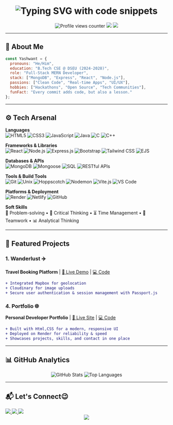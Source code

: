 
<h1 align="center">
  <img src="https://readme-typing-svg.demolab.com?font=Fira+Code&weight=700&size=32&duration=3000&pause=1000&color=00FFFF&center=true&vCenter=true&width=800&height=50&lines=console.log(%22Hello%2C+World!%22);System.out.println(%22I'm+Yashwant%22);cout+%3C%3C+%22MERN+Stack+Developer%22;print(%22Welcome+to+my+GitHub!%22);" alt="Typing SVG with code snippets" />
</h1>

<div align="center">
  <img src="https://komarev.com/ghpvc/?username=Yashwant439&label=PROFILE+VIEWS&color=00FFFF&style=flat-square" alt="Profile views counter" />
  <img src="https://img.shields.io/badge/COFFEE%20BREAKS-∞-00FFFF?style=flat-square&logo=coffeescript" />
  <img src="https://img.shields.io/badge/COMMITS-🚀-00FFFF?style=flat-square&logo=github" />
</div>

---

## 🚀 About Me

```javascript
const Yashwant = {
  pronouns: "He/Him",
  education: "B.Tech CSE @ DSEU (2024-2028)",
  role: "Full-Stack MERN Developer",
  stack: ["MongoDB", "Express", "React", "Node.js"],
  passions: ["Clean Code", "Real-time Apps", "UI/UX"],
  hobbies: ["Hackathons", "Open Source", "Tech Communities"],
  funFact: "Every commit adds code, but also a lesson."
};
```

---

## ⚙️ Tech Arsenal

**Languages**  
![HTML5](https://img.shields.io/badge/-HTML5-000?style=for-the-badge&logo=html5&logoColor=E34F26)
![CSS3](https://img.shields.io/badge/-CSS3-000?style=for-the-badge&logo=css3&logoColor=1572B6)
![JavaScript](https://img.shields.io/badge/-JavaScript-000?style=for-the-badge&logo=javascript&logoColor=F7DF1E)
![Java](https://img.shields.io/badge/-Java-000?style=for-the-badge&logo=java&logoColor=007396)
![C](https://img.shields.io/badge/-C-000?style=for-the-badge&logo=c&logoColor=A8B9CC)
![C++](https://img.shields.io/badge/-C++-000?style=for-the-badge&logo=c%2B%2B&logoColor=00599C)

**Frameworks & Libraries**  
![React](https://img.shields.io/badge/-React-000?style=for-the-badge&logo=react&logoColor=61DAFB)
![Node.js](https://img.shields.io/badge/-Node.js-000?style=for-the-badge&logo=node.js&logoColor=339933)
![Express.js](https://img.shields.io/badge/-Express.js-000?style=for-the-badge&logo=express&logoColor=white)
![Bootstrap](https://img.shields.io/badge/-Bootstrap-000?style=for-the-badge&logo=bootstrap&logoColor=7952B3)
![Tailwind CSS](https://img.shields.io/badge/-Tailwind-000?style=for-the-badge&logo=tailwind-css&logoColor=38BDF8)
![EJS](https://img.shields.io/badge/-EJS-000?style=for-the-badge&logo=ejs&logoColor=white)

**Databases & APIs**  
![MongoDB](https://img.shields.io/badge/-MongoDB-000?style=for-the-badge&logo=mongodb&logoColor=47A248)
![Mongoose](https://img.shields.io/badge/-Mongoose-000?style=for-the-badge&logo=mongoose&logoColor=800000)
![SQL](https://img.shields.io/badge/-SQL-000?style=for-the-badge&logo=mysql&logoColor=white)
![RESTful APIs](https://img.shields.io/badge/-RESTfull_api-000?style=for-the-badge&logo=api&logoColor=00FFFF)

**Tools & Build Tools**  
![Git](https://img.shields.io/badge/-Git-000?style=for-the-badge&logo=git&logoColor=F05032)
![Unix](https://img.shields.io/badge/-Unix-000?style=for-the-badge&logo=linux&logoColor=FCC624)
![Hoppscotch](https://img.shields.io/badge/-Hoppscotch-000?style=for-the-badge&logo=hoppscotch&logoColor=FF47FF)
![Nodemon](https://img.shields.io/badge/-Nodemon-000?style=for-the-badge&logo=nodemon&logoColor=76D04B)
![Vite.js](https://img.shields.io/badge/-Vite.js-000?style=for-the-badge&logo=vite&logoColor=646CFF)
![VS Code](https://img.shields.io/badge/-VS%20Code-000?style=for-the-badge&logo=visual-studio-code&logoColor=007ACC)

**Platforms & Deployment**  
![Render](https://img.shields.io/badge/-Render-000?style=for-the-badge&logo=render&logoColor=00FFFF)
![Netlify](https://img.shields.io/badge/-Netlify-000?style=for-the-badge&logo=netlify&logoColor=00C7B7)
![GitHub](https://img.shields.io/badge/-GitHub-000?style=for-the-badge&logo=github&logoColor=white)

**Soft Skills**  
🧩 Problem-solving • 🧠 Critical Thinking • ⏳ Time Management • 🤝 Teamwork • 📊 Analytical Thinking


---

## 🌟 Featured Projects

### 1. Wanderlust ✈️  
**Travel Booking Platform** | [🔗 Live Demo](https://wanderlust-we5p.onrender.com/listings) | [💻 Code](https://github.com/Yashwant439/Major_Project/tree/main/Airbnb)

```diff
+ Integrated Mapbox for geolocation
+ Cloudinary for image uploads
+ Secure user authentication & session management with Passport.js
```

### 4. Portfolio 🌐  
**Personal Developer Portfolio** | [🔗 Live Site](https://portfolio-6sct.onrender.com) | [💻 Code](https://github.com/Yashwant439/Major_Project/tree/main/Portfolio)

```diff
+ Built with Html,CSS for a modern, responsive UI
+ Deployed on Render for reliability & speed
+ Showcases projects, skills, and contact in one place
```


---

## 📊 GitHub Analytics

<div align="center">

<img src="https://github-readme-stats.vercel.app/api?username=Yashwant439&show_icons=true&theme=dark&hide_border=true&icon_color=00FFFF&bg_color=00000000&title_color=00FFFF&text_color=FFFFFF" alt="GitHub Stats" />

<img src="https://github-readme-stats.vercel.app/api/top-langs/?username=Yashwant439&layout=compact&theme=dark&hide_border=true&bg_color=00000000&title_color=00FFFF&text_color=FFFFFF" alt="Top Languages" />

</div>

---

## 📬 Let's Connect😉

<a href="https://portfolio-6sct.onrender.com" target="_blank">
  <img src="https://img.shields.io/badge/Portfolio-000?style=for-the-badge&logo=firefox-browser&logoColor=00FFFF" />
</a>
<a href="https://linkedin.com/in/yashwantkumarsingh" target="_blank">
  <img src="https://img.shields.io/badge/LinkedIn-000?style=for-the-badge&logo=linkedin&logoColor=00FFFF" />
</a>
<a href="mailto:singhyashwant439@gmail.com" target="_blank">
  <img src="https://img.shields.io/badge/Email-000?style=for-the-badge&logo=gmail&logoColor=00FFFF" />
</a>


<div align="center">
  <img src="https://capsule-render.vercel.app/api?type=waving&color=000&height=120&section=footer&text=Happy+Coding❤️❤️!&fontColor=00FFFF&fontSize=30"/>
</div>
